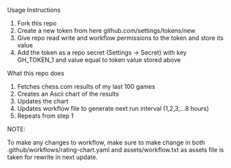 Usage Instructions

1. Fork this repo
2. Create a new token from here github.com/settings/tokens/new
3. Give repo read write and workflow permissions to the token and store its value
4. Add the token as a repo secret (Settings -> Secret) with key GH_TOKEN_1 and value equal to token value stored above

What this repo does

1. Fetches chess.com results of my last 100 games
2. Creates an Ascii chart of the results
3. Updates the chart
4. Updates workflow file to generate next run interval (1,2,3,...8 hours)
5. Repeats from step 1

NOTE:

To make any changes to workflow, make sure to make change in both .github/workflows/rating-chart.yaml and assets/workflow.txt as assets file is taken for rewrite in next update.
